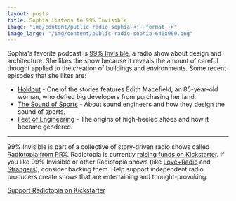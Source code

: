 ```yaml
---
layout: posts
title: Sophia listens to 99% Invisible
image: "img/content/public-radio-sophia-<!--format-->"
image_large: "/img/content/public-radio-sophia-640x960.png"
---
```


Sophia's favorite podcast is [99% Invisible](http://99percentinvisible.org/), a radio show about design and architecture.
She likes the show because it reveals the amount of careful thought applied to the creation of buildings and environments. Some recent episodes that she likes are:

* [Holdout](http://99percentinvisible.org/episode/holdout/) - One of the stories features Edith Macefield, an 85-year-old woman, who defied big developers from purchasing her land.
* [The Sound of Sports](http://99percentinvisible.org/episode/the-sound-of-sports/) - About sound engineers and how they design the sound of sports.
* [Feet of Engineering](http://99percentinvisible.org/episode/feet-of-engineering/) - The origins of high-heeled shoes and how it became gendered.

---

99% Invisible is part of a collective of story-driven radio shows called [Radiotopia from PRX](http://www.radiotopia.fm/). Radiotopia is currently [raising funds on Kickstarter](https://www.kickstarter.com/projects/1748303376/radiotopia-a-storytelling-revolution). If you like 99% Invisible or other Radiotopia shows (like [Love+Radio](http://loveandradio.org/) and [Strangers](http://storycentral.org/)), consider backing them. Help support independent radio producers create shows that are entertaining and thought-provoking.

[Support Radiotopia on Kickstarter](https://www.kickstarter.com/projects/1748303376/radiotopia-a-storytelling-revolution)